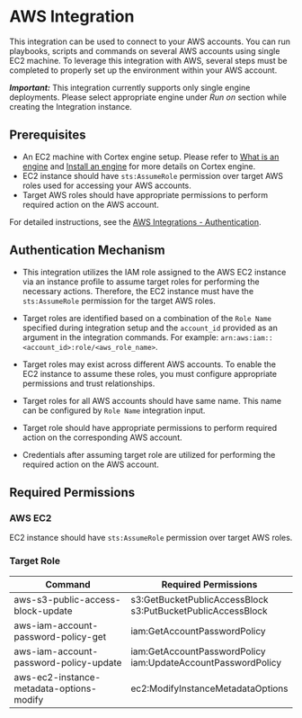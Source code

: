 # AWS Integration

This integration can be used to connect to your AWS accounts. You can run playbooks, scripts and commands on several AWS accounts using single EC2 machine. To leverage this integration with AWS, several steps must be completed to properly set up the environment within your AWS account.

***Important:*** This integration currently supports only single engine deployments. Please select appropriate engine under *Run on* section while creating the Integration instance.

## Prerequisites

- An EC2 machine with Cortex engine setup. Please refer to [What is an engine](https://docs-cortex.paloaltonetworks.com/r/Cortex-XSOAR/8.6/Cortex-XSOAR-On-prem-Documentation/What-is-an-engine) and [Install an engine](https://docs-cortex.paloaltonetworks.com/r/Cortex-XSOAR/8.6/Cortex-XSOAR-On-prem-Documentation/Install-an-engine) for more details on Cortex engine.
- EC2 instance should have `sts:AssumeRole` permission over target AWS roles used for accessing your AWS accounts.
- Target AWS roles should have appropriate permissions to perform required action on the AWS account.

For detailed instructions, see the [AWS Integrations - Authentication](https://xsoar.pan.dev/docs/reference/articles/aws-integrations---authentication).

## Authentication Mechanism

- This integration utilizes the IAM role assigned to the AWS EC2 instance via an instance profile to assume target roles for performing the necessary actions. Therefore, the EC2 instance must have the `sts:AssumeRole` permission for the target AWS roles.

- Target roles are identified based on a combination of the `Role Name` specified during integration setup and the `account_id` provided as an argument in the integration commands. For example: `arn:aws:iam::<account_id>:role/<aws_role_name>`.

- Target roles may exist across different AWS accounts. To enable the EC2 instance to assume these roles, you must configure appropriate permissions and trust relationships.

- Target roles for all AWS accounts should have same name. This name can be configured by `Role Name` integration input.

- Target role should have appropriate permissions to perform required action on the corresponding AWS account.

- Credentials after assuming target role are utilized for performing the required action on the AWS account.

## Required Permissions 

### AWS EC2

EC2 instance should have `sts:AssumeRole` permission over target AWS roles.

### Target Role

| Command | Required Permissions |
| ------------- | ------------- |
| aws-s3-public-access-block-update  | s3:GetBucketPublicAccessBlock <br> s3:PutBucketPublicAccessBlock  |
| aws-iam-account-password-policy-get  | iam:GetAccountPasswordPolicy  |
| aws-iam-account-password-policy-update  | iam:GetAccountPasswordPolicy <br> iam:UpdateAccountPasswordPolicy  |
| aws-ec2-instance-metadata-options-modify  | ec2:ModifyInstanceMetadataOptions  |

